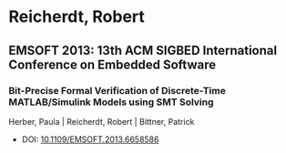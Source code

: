 # Reicherdt, Robert

## EMSOFT 2013: 13th ACM SIGBED International Conference on Embedded Software

### Bit-Precise Formal Verification of Discrete-Time MATLAB/Simulink Models using SMT Solving
Herber, Paula | Reicherdt, Robert | Bittner, Patrick
* DOI: [10.1109/EMSOFT.2013.6658586](https://doi.org/10.1109/EMSOFT.2013.6658586)

